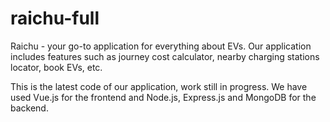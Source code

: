 # raichu-full

Raichu - your go-to application for everything about EVs.
Our application includes features such as journey cost calculator, nearby charging stations locator, book EVs, etc.

This is the latest code of our application, work still in progress.
We have used Vue.js for the frontend and Node.js, Express.js and MongoDB for the backend.
